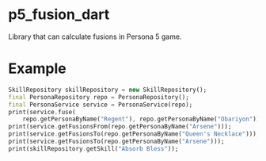 # p5_fusion_dart
Library that can calculate fusions in Persona 5 game.

# Example

```dart
SkillRepository skillRepository = new SkillRepository();
final PersonaRepository repo = PersonaRepository();
final PersonaService service = PersonaService(repo);
print(service.fuse(
    repo.getPersonaByName("Regent"), repo.getPersonaByName("Obariyon")));
print(service.getFusionsFrom(repo.getPersonaByName("Arsene")));
print(service.getFusionsTo(repo.getPersonaByName("Queen's Necklace")));
print(service.getFusionsTo(repo.getPersonaByName("Arsene")));
print(skillRepository.getSkill("Absorb Bless"));
```
